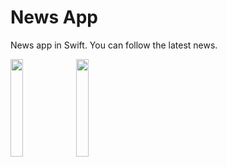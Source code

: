 # News App
News app in Swift. You can follow the latest news.

<img src="https://user-images.githubusercontent.com/75638557/218437954-920f81fa-08ab-4fb9-84c6-6a02e1adb6c5.png" width=20% height=20%> <img src="https://user-images.githubusercontent.com/75638557/218437950-b36ad2fd-1499-4e67-8802-760f775167eb.png" width=20% height=20%>
